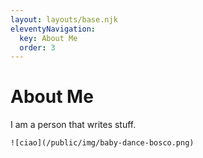 ```yaml
---
layout: layouts/base.njk
eleventyNavigation:
  key: About Me
  order: 3
---
```

# About Me

I am a person that writes stuff.

`![ciao](/public/img/baby-dance-bosco.png)`